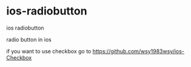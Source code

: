 ios-radiobutton
===============

ios radiobutton

radio button in ios

if you want to use checkbox go to https://github.com/wsy1983wsy/ios-Checkbox
